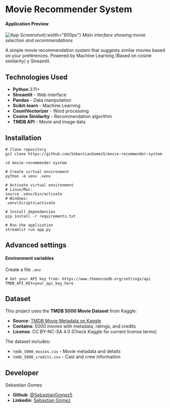 # Movie Recommender System
#### Application Preview
![App Screenshot](https://ibb.co/hR32SJnW/Captura-de-pantalla-2025-09-03-225510.png){:width="800px"}
*Main interface showing movie selection and recommendations*

A simple movie recommendation system that suggests similar movies based on your preferences. Powered by Machine Learning (Based on cosine similarity) y Streamlit.

## Technologies Used
- **Python** 3.11+
- **Streamlit** - Web interface
- **Pandas** - Data manipulation
- **Scikit-learn** - Machine Learning
- **CountVectorizer** - Word processing
- **Cosine Similarity** - Recommendation algorithm
- **TMDB API** - Movie and image data

## Installation
```git
# Clone repository
git clone https://github.com/SebastianGomez5/movie-recommender-system

cd movie-recommender-system

# Create virtual environment
python -m venv .venv

# Activate virtual environment
# Linux/Mac:
source .venv/bin/activate
# Windows:
.venv\Scripts\activate

# Install dependencies
pip install -r requirements.txt

# Run the application
streamlit run app.py
```

## Advanced settings
#### Environment variables
Create a file `.env`
```
# Get your API key from: https://www.themoviedb.org/settings/api
TMDB_API_KEY=your_api_key_here
```

##  Dataset

This project uses the **TMDB 5000 Movie Dataset** from Kaggle:
- **Source**: [TMDB Movie Metadata on Kaggle](https://www.kaggle.com/datasets/tmdb/tmdb-movie-metadata)
- **Contains**: 5000 movies with metadata, ratings, and credits
- **License**: CC BY-NC-SA 4.0 (Check Kaggle for current license terms)

The dataset includes:
- `tmdb_5000_movies.csv` - Movie metadata and details
- `tmdb_5000_credits.csv` - Cast and crew information

## Developer
Sebastian Gomez
- **Github**: [@SebastianGomez5](https://github.com/SebastianGomez5)
- **Linkedin**: [Sebastian Gomez](https://www.linkedin.com/in/sebastian-g%C3%B3mez-885814337/)